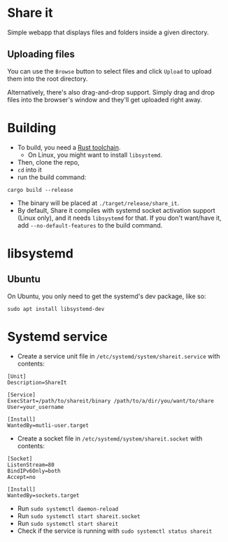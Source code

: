 # Share it

Simple webapp that displays files and folders inside a given directory.

## Uploading files

You can use the `Browse` button to select files and click `Upload` to upload them into the
root directory. 

Alternatively, there's also drag-and-drop support. Simply drag and drop files into the
browser's window and they'll get uploaded right away.

# Building

- To build, you need a [Rust toolchain](https://rustup.rs/). 
    - On Linux, you might want to install `libsystemd`.
- Then, clone the repo, 
- `cd` into it 
- run the build command:

```
cargo build --release
```

- The binary will be placed at `./target/release/share_it`.
- By default, Share it compiles with systemd socket activation support (Linux only), and it needs 
    `libsystemd` for that. If you don't want/have it, add `--no-default-features` to the build
    command.

# libsystemd

## Ubuntu

On Ubuntu, you only need to get the systemd's dev package, like so:

```
sudo apt install libsystemd-dev
```

# Systemd service

- Create a service unit file in `/etc/systemd/system/shareit.service` with contents:

```
[Unit]
Description=ShareIt

[Service]
ExecStart=/path/to/shareit/binary /path/to/a/dir/you/want/to/share
User=your_username

[Install]
WantedBy=mutli-user.target
```

- Create a socket file in `/etc/systemd/system/shareit.socket` with contents:

```
[Socket]
ListenStream=80
BindIPv6Only=both
Accept=no

[Install]
WantedBy=sockets.target
```

- Run `sudo systemctl daemon-reload`
- Run `sudo systemctl start shareit.socket`
- Run `sudo systemctl start shareit`
- Check if the service is running with `sudo systemctl status shareit`
